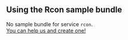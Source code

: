 ## Using the Rcon sample bundle

No sample bundle for service `rcon`.  
[You can help us and create one!](https://github.com/codeoverflow-org/nodecg-io/blob/master/docs/docs/contribute.md)